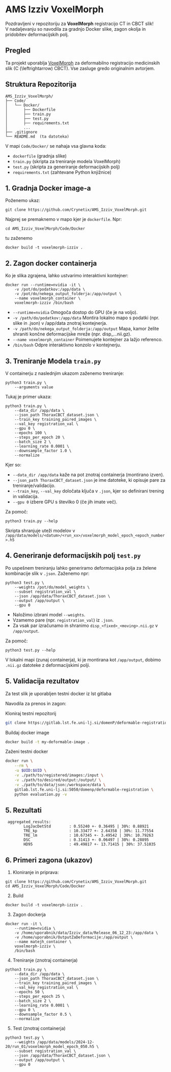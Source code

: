 # AMS Izziv VoxelMorph

Pozdravljeni v repozitoriju za **VoxelMorph** registracijo CT in CBCT slik!  
V nadaljevanju so navodila za gradnjo Docker slike, zagon okolja in pridobitev deformacijskih polj.



## Pregled

Ta projekt uporablja [VoxelMorph](https://github.com/voxelmorph/voxelmorph) za deformabilno registracijo medicinskih slik (C (\leftrightarrow\) CBCT). Vse zasluge gredo originalnim avtorjem. 


## Struktura Repozitorija

```plaintext
AMS_Izziv_VoxelMorph/
├── Code/
│   └── Docker/
│       ├── Dockerfile
│       ├── train.py
│       ├── test.py
│       ├── requirements.txt
│       ...
├── .gitignore
└── README.md  (ta datoteka)
```

V mapi ```Code/Docker/``` se nahaja vsa glavna koda:

- ```dockerfile``` (gradnja slike)
- ```train.py``` (skripta za treniranje modela VoxelMorph)
- ```test.py``` (skripta za generiranje deformacijskih polj)
- ```requirements.txt``` (zahtevane Python knjižnice)

## 1. Gradnja Docker image-a
Poženemo ukaz:
```
git clone https://github.com/Crynetix/AMS_Izziv_VoxelMorph.git
```
Najprej se premaknemo v mapo kjer je ```dockerfile```. Npr:
```
cd AMS_Izziv_VoxelMorph/Code/Docker
```
tu zaženemo
```
docker build -t voxelmorph-izziv .
```

## 2. Zagon docker containerja

Ko je slika zgrajena, lahko ustvarimo interaktivni kontejner:
```
docker run --runtime=nvidia -it \
    -v /pot/do/podatkov:/app/data \
    -v /pot/do/nekega_output_folderja:/app/output \
    --name voxelmorph_container \
    voxelmorph-izziv /bin/bash
```

- ```--runtime=nvidia``` Omogoča dostop do GPU (če je na voljo).
- ```-v /path/do/podatkov:/app/data``` Montira lokalno mapo s podatki (npr. slike in .json) v /app/data znotraj kontejnerja.
- ```-v /path/do/nekega_output_folderja:/app/output``` Mapa, kamor želite shraniti končne deformacijske mreže (npr. disp_...nii.gz).
- ```--name voxelmorph_container``` Poimenujete kontejner za lažjo referenco.
- ```/bin/bash``` Odpre interaktivno konzolo v kontejnerju.

## 3. Treniranje Modela ```train.py```

V containerju z naslednjim ukazom zaženemo treniranje:
```
python3 train.py \
    --arguments value
```
Tukaj je primer ukaza:
```
python3 train.py \
    --data_dir /app/data \
    --json_path ThoraxCBCT_dataset.json \
    --train_key training_paired_images \
    --val_key registration_val \
    --gpu 0 \
    --epochs 100 \
    --steps_per_epoch 20 \
    --batch_size 2 \
    --learning_rate 0.0001 \
    --downsample_factor 1.0 \
    --normalize
```
Kjer so:
- ```--data_dir /app/data``` kaže na pot znotraj containerja (montirano izven).
- ```--json_path ThoraxCBCT_dataset.json``` je ime datoteke, ki opisuje pare za treniranje/validacijo.
- ```--train_key```, ```--val_key``` določata ključa v ```.json```, kjer so definirani trening in validacija.
- ```--gpu 0``` izbere GPU s številko 0 (če jih imate več).

Za pomoč:
```
python3 train.py --help
```

Skripta shranjuje uteži modelov v ```/app/data/models/<datum>/<run_xx>/voxelmorph_model_epoch_<epoch_number>.h5 ```

## 4. Generiranje deformacijskih polj ```test.py```

Po uspešnem treniranju lahko generiramo deformacijska polja za želene kombinacije slik v ```.json```. Zaženemo npr:
```
python3 test.py \
    --weights /pot/do/model_weights \
    --subset registration_val \
    --json /app/data/ThoraxCBCT_dataset.json \
    --output /app/output \
    --gpu 0
```

- Naložimo izbrani model ```--weights```. 
- Vzamemo pare (npr. ```registration_val```) iz ```.json```.
- Za vsak par izračunamo in shranimo ```disp_<fixed>_<moving>.nii.gz``` v ```/app/output```.

Za pomoč:
```
python3 test.py --help
```

V lokalni mapi (zunaj containerja), ki je montirana kot ```/app/output```, dobimo ```.nii.gz``` datoteke z deformacijskimi polji.

## 5. Validacija rezultatov

Za test slik je uporabljen testni docker iz lst gitlaba

Navodila za prenos in zagon:

Kloniraj testni repozitorij

```bash
git clone https://gitlab.lst.fe.uni-lj.si/domenP/deformable-registration.git
```

Buildaj docker image
```bash
docker build -t my-deformable-image .
```

Zaženi testni docker
```bash
docker run \
    --rm \
    -u $UID:$UID \
    -v ./path/to/registered/images:/input \
    -v ./path/to/desired/output:/output/ \
    -v ./path/to/data/json:/workspace/data \
    gitlab.lst.fe.uni-lj.si:5050/domenp/deformable-registration \
    python evaluation.py -v
```

## 5. Rezultati

```
 aggregated_results:
        LogJacDetStd        : 0.55240 +- 0.36495 | 30%: 0.88921
        TRE_kp              : 10.33477 +- 2.64358 | 30%: 11.77554
        TRE_lm              : 10.67345 +- 3.49542 | 30%: 10.79263
        DSC                 : 0.31413 +- 0.06497 | 30%: 0.28895
        HD95                : 49.49817 +- 13.71415 | 30%: 37.51035
```

## 6. Primeri zagona (ukazov)

1. Kloniranje in priprava:
```
git clone https://github.com/Crynetix/AMS_Izziv_VoxelMorph.git
cd AMS_Izziv_VoxelMorph/Code/Docker
```
2. Build
```
docker build -t voxelmorph-izziv .
```
3. Zagon dockerja
```
docker run -it \
    --runtime=nvidia \
    -v /home/uporabnik/data/Izziv_data/Release_06_12_23:/app/data \
    -v /home/uporabnik/OutputZaDeformacije:/app/output \
    --name matejh_container \
    voxelmorph-izziv \
    /bin/bash
```
4. Treniranje (znotraj containerja)
```
python3 train.py \
    --data_dir /app/data \
    --json_path ThoraxCBCT_dataset.json \
    --train_key training_paired_images \
    --val_key registration_val \
    --epochs 50 \
    --steps_per_epoch 25 \
    --batch_size 2 \
    --learning_rate 0.0001 \
    --gpu 0 \
    --downsample_factor 0.5 \
    --normalize
```
5. Test (znotraj containerja)
```
python3 test.py \
    --weights /app/data/models/2024-12-20/run_01/voxelmorph_model_epoch_050.h5 \
    --subset registration_val \
    --json /app/data/ThoraxCBCT_dataset.json \
    --output /app/output \
    --gpu 0
```